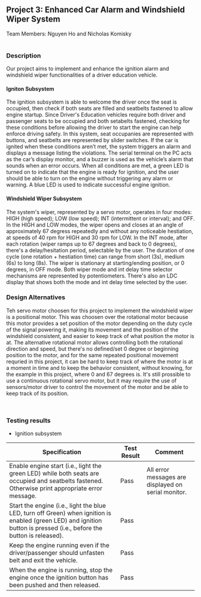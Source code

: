 ## Project 3: Enhanced Car Alarm and Windshield Wiper System
Team Members: Nguyen Ho and Nicholas Komisky
<br/>
<br/>

### Description
Our project aims to implement and enhance the ignition alarm and windshield wiper functionalities of a driver education vehicle. 

#### Igniton Subsystem
The ignition subsystem is able to welcome the driver once the seat is occupied, then check if both seats are filled and seatbelts fastened to allow engine startup. Since Driver's Education vehicles require both driver and passenger seats to be occupied and both setabelts fastened, checking for these conditions before allowing the driver to start the engine can help enforce driving safety. In this system, seat occupanies are represented with buttons, and seatbelts are represented by slider switches. If the car is ignited when these conditions aren’t met, the system triggers an alarm and displays a message listing the violations. The serial terminal on the PC acts as the car’s display monitor, and a buzzer is used as the vehicle’s alarm that sounds when an error occurs. When all conditions are met, a green LED is turned on to indicate that the engine is ready for ignition, and the user should be able to turn on the engine without triggering any alarm or warning. A blue LED is used to indicate successful engine ignition. 

#### Windshield Wiper Subsystem
The system's wiper, represented by a servo motor, operates in four modes: HIGH (high speed); LOW (low speed); INT (intermittent or interval); and OFF. In the HIGH and LOW modes, the wiper opens and closes at an angle of approximately 67 degress repeatedly and without any noticeable hestiation, at speeds of 40 rpm for HIGH and 30 rpm for LOW. In the INT mode, after each rotation (wiper ramps up to 67 degrees and back to 0 degrees), there's a delay/hesitation period, selectable by the user. The duration of one cycle (one rotation + hestiation time) can range from short (3s), medium (6s) to long (8s). The wiper is stationary at starting/ending position, or 0 degrees, in OFF mode. Both wiper mode and int delay time selector mechanisms are represented by potentiometers. There's also an LDC display that shows both the mode and int delay time selected by the user. 

### Design Alternatives
Teh servo motor choosen for this project to implement the windshield wiper is a positional motor. This was choosen over the rotational motor because this motor provides a set position of the motor depending on the duty cycle of the signal powering it, making its movement and the position of the windshield consistent, and easier to keep track of what position the motor is at. The alternative rotational motor allows controlling both the rotational direction and speed, but there's no defined/set 0 degree or beginning position to the motor, and for the same repeated positional movement requried in this project, it can be hard to keep track of where the motor is at a moment in time and to keep the behavior consistent, without knowing, for the example in this project, where 0 and 67 degrees is. It's still prossible to use a continuous rotational servo motor, but it may require the use of sensors/motor driver to control the movement of the motor and be able to keep track of its position. 


<br/>

### Testing results
- Ignition subsystem

| Specification | Test Result | Comment |
|----------|----------|----------|
| Enable engine start (i.e., light the green LED) while both seats are occupied and seatbelts fastened. Otherwise print appropriate error message.    | Pass   | All error messages are displayed on serial monitor. | | | 
| Start the engine (i.e., light the blue LED, turn off Green) when ignition is enabled (green LED) and ignition button is pressed  (i.e., before the button is released).   | Pass   | | |
| Keep the engine running even if the driver/passenger should unfasten belt and exit the vehicle.| Pass | | |
| When the engine is running, stop the engine once the ignition button has been pushed and then released. | Pass | | |
